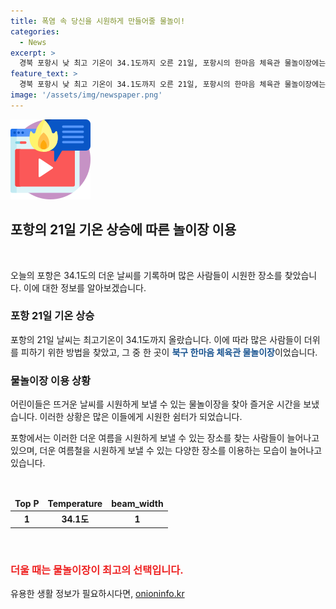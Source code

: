 ```yaml
---
title: 폭염 속 당신을 시원하게 만들어줄 물놀이!
categories:
  - News
excerpt: >
  경북 포항시 낮 최고 기온이 34.1도까지 오른 21일, 포항시의 한마음 체육관 물놀이장에는 어린이들이 시원한 물놀이를 즐기며 즐거운 시간을 보냈다.
feature_text: >
  경북 포항시 낮 최고 기온이 34.1도까지 오른 21일, 포항시의 한마음 체육관 물놀이장에는 어린이들이 시원한 물놀이를 즐기며 즐거운 시간을 보냈다.
image: '/assets/img/newspaper.png'
---
```


<p><img src="/assets/img/news.png" alt="rentncar 속보" /></p>

<h2 data-ke-size="size26">포항의 21일 기온 상승에 따른 놀이장 이용</h2>

<p data-ke-size="size16">&nbsp;</p>

<p>오늘의 포항은 34.1도의 더운 날씨를 기록하며 많은 사람들이 시원한 장소를 찾았습니다. 이에 대한 정보를 알아보겠습니다.</p>

<h3>포항 21일 기온 상승</h3>

<p>포항의 21일 날씨는 최고기온이 34.1도까지 올랐습니다. 이에 따라 많은 사람들이 더위를 피하기 위한 방법을 찾았고, 그 중 한 곳이 <b><span style="color: #1a5490;">북구 한마음 체육관 물놀이장</span></b>이었습니다.</p>

<h3>물놀이장 이용 상황</h3>

<p>어린이들은 뜨거운 날씨를 시원하게 보낼 수 있는 물놀이장을 찾아 즐거운 시간을 보냈습니다. 이러한 상황은 많은 이들에게 시원한 쉼터가 되었습니다.</p>

<p>포항에서는 이러한 더운 여름을 시원하게 보낼 수 있는 장소를 찾는 사람들이 늘어나고 있으며, 더운 여름철을 시원하게 보낼 수 있는 다양한 장소를 이용하는 모습이 늘어나고 있습니다.</p>

<p data-ke-size="size16">&nbsp;</p>

<table>
    <thead>
        <tr>
            <td style="text-align: center; height: 17px;"><b>Top P</b></td>
            <td style="text-align: center; height: 17px;"><b>Temperature</b></td>
            <td style="text-align: center; height: 17px;"><b>beam_width</b></td>
        </tr>
    </thead>
    <tbody>
        <tr>
            <td style="text-align: center; height: 17px;"><b>1</b></td>
            <td style="text-align: center; height: 17px;"><b>34.1도</b></td>
            <td style="text-align: center; height: 17px;"><b>1</b></td>
        </tr>
    </tbody>
</table>

<p data-ke-size="size16">&nbsp;</p>

<h3><b><span style="color: #ee2323;">더울 때는 물놀이장이 최고의 선택입니다.</span></b></h3>
유용한 생활 정보가 필요하시다면, <a href="https://onioninfo.kr" rel="dofollow">onioninfo.kr</a>


